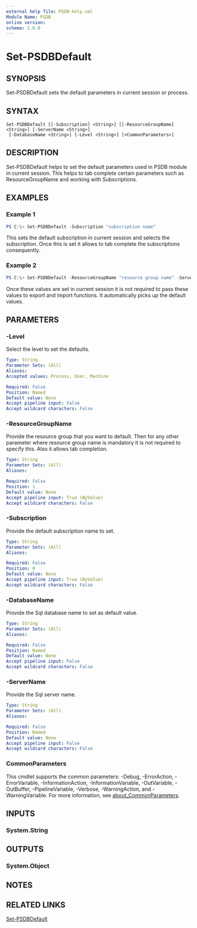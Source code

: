 ```yaml
---
external help file: PSDB-help.xml
Module Name: PSDB
online version:
schema: 2.0.0
---
```


# Set-PSDBDefault

## SYNOPSIS

Set-PSDBDefault sets the default parameters in current session or process.

## SYNTAX

```
Set-PSDBDefault [[-Subscription] <String>] [[-ResourceGroupName] <String>] [-ServerName <String>]
 [-DatabaseName <String>] [-Level <String>] [<CommonParameters>]
```

## DESCRIPTION

Set-PSDBDefault helps to set the default parameters used in PSDB module in current session. This helps to tab complete certain parameters
such as ResourceGroupName and working with Subscriptions.

## EXAMPLES

### Example 1

```powershell
PS C:\> Set-PSDBDefault -Subscription "subscription name"
```

This sets the default subscription in current session and selects the subscription. Once this is set it allows to tab complete the subscriptions consequently.

### Example 2

```powershell
PS C:\> Set-PSDBDefault -ResourceGroupName "resource group name" -ServerName "Sql server name" -DatabaseName "Sql database name"
```

Once these values are set in current session it is not required to pass these values to export and import functions. It automatically picks up the default values.

## PARAMETERS

### -Level

Select the level to set the defaults.

```yaml
Type: String
Parameter Sets: (All)
Aliases:
Accepted values: Process, User, Machine

Required: False
Position: Named
Default value: None
Accept pipeline input: False
Accept wildcard characters: False
```

### -ResourceGroupName

Provide the resource group that you want to default. Then for any other parameter where resource group name is mandatory it is not required to specify this.
Also it allows tab completion.

```yaml
Type: String
Parameter Sets: (All)
Aliases:

Required: False
Position: 1
Default value: None
Accept pipeline input: True (ByValue)
Accept wildcard characters: False
```

### -Subscription

Provide the default subscription name to set.

```yaml
Type: String
Parameter Sets: (All)
Aliases:

Required: False
Position: 0
Default value: None
Accept pipeline input: True (ByValue)
Accept wildcard characters: False
```

### -DatabaseName

Provide the Sql database name to set as default value.

```yaml
Type: String
Parameter Sets: (All)
Aliases:

Required: False
Position: Named
Default value: None
Accept pipeline input: False
Accept wildcard characters: False
```

### -ServerName

Provide the Sql server name.

```yaml
Type: String
Parameter Sets: (All)
Aliases:

Required: False
Position: Named
Default value: None
Accept pipeline input: False
Accept wildcard characters: False
```

### CommonParameters
This cmdlet supports the common parameters: -Debug, -ErrorAction, -ErrorVariable, -InformationAction, -InformationVariable, -OutVariable, -OutBuffer, -PipelineVariable, -Verbose, -WarningAction, and -WarningVariable. For more information, see [about_CommonParameters](http://go.microsoft.com/fwlink/?LinkID=113216).

## INPUTS

### System.String

## OUTPUTS

### System.Object

## NOTES

## RELATED LINKS

[Set-PSDBDefault](https://github.com/hkarthik7/PSDB/blob/master/docs/Set-PSDBDefault.md)